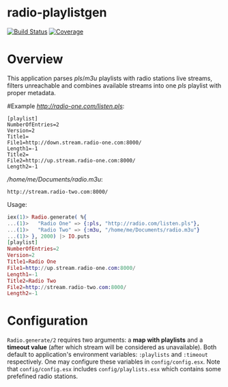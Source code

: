 radio-playlistgen
=====
[![Build Status](https://img.shields.io/travis/mliszcz/radio-playlistgen/master.svg)](https://travis-ci.org/mliszcz/radio-playlistgen) 
[![Coverage](https://img.shields.io/coveralls/mliszcz/radio-playlistgen/master.svg)](https://coveralls.io/r/mliszcz/radio-playlistgen?branch=master)

# Overview

This application parses *pls*/*m3u* playlists with radio stations live streams,
filters unreachable and combines available streams into one *pls* playlist
with proper metadata.

#Example
*http://radio-one.com/listen.pls*:
```
[playlist]
NumberOfEntries=2
Version=2
Title1=
File1=http://down.stream.radio-one.com:8000/
Length1=-1
Title2=
File2=http://up.stream.radio-one.com:8000/
Length2=-1
```

*/home/me/Documents/radio.m3u*:
```
http://stream.radio-two.com:8000/
```

Usage:
```elixir
iex(1)> Radio.generate( %{
...(1)>   "Radio One" => {:pls, "http://radio.com/listen.pls"},
...(1)>   "Radio Two" => {:m3u, "/home/me/Documents/radio.m3u"}
...(1)> }, 2000) |> IO.puts
[playlist]
NumberOfEntries=2
Version=2
Title1=Radio One
File1=http://up.stream.radio-one.com:8000/
Length1=-1
Title2=Radio Two
File2=http://stream.radio-two.com:8000/
Length2=-1
```

# Configuration

`Radio.generate/2` requires two arguments:
a **map with playlists** and a **timeout value**
(after which stream will be considered as unavailable).
Both default to application's environment variables:
`:playlists` and `:timeout` respectively.
One may configure these variables in `config/config.esx`.
Note that `config/config.esx` includes `config/playlists.esx`
which contains some prefefined radio stations.
